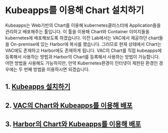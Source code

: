 # Kubeapps를 이용해 Chart 설치하기
Kubeapps는 Web기반의 Chart를 이용해 kubernetes클러스터에 Application들을 관리하고 배포해주는 툴입니다.
이 툴을 이용해 Chart와 Container 이미지들을 kubernetes에 배포해보도록 하겠습니다.
이전 Lab에서는 VAC에서 제공하던 chart들을 On-premise에 있는 Harbor에 복사를 했습니다.
그러므로 현재 상태에서 Chart는 VAC에도 존재하고 Harbor에도 존재하게 됩니다.
VAC의 Chart를 직접 kubeapps에 등록해서 사용하는 방법과 Harbor의 Chart를 등록해서 사용하는 방법이 가능합니다.
어떤 방법을 사용해도 가능하지만, 만약 Kubernetes환경이 인터넷이 제한된 환경인 경우에는 두 번째 방법을 이용하시면 되겠습니다.

## 1. [Kubeapps 설치하기](kubeapps_install.md)
## 2. [VAC의 Chart와 Kubeapps를 이용해 배포](kubeapps_vac.md)
## 3. [Harbor의 Chart와 Kubeapps를 이용해 배포](kubeapps_harbor.md)